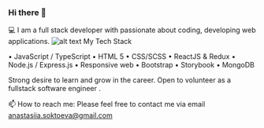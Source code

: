 ### Hi there 👋


💻 I am a full stack developer with passionate about coding, developing web applications.
![alt text](http://url/to/vectorstock.com/i/1000x1000/96/96/woman-and-laptop-computer-icon-vector-17139696.jpg)
My Tech Stack

• JavaScript / TypeScript
• HTML 5
• CSS/SCSS
• ReactJS & Redux
• Node.js / Express.js
• Responsive web
• Bootstrap
• Storybook
• MongoDB


Strong desire to learn and grow in the career. Open to volunteer as a fullstack software engineer .

📫 How to reach me: Please feel free to contact me via email anastasiia.soktoeva@gmail.com 


